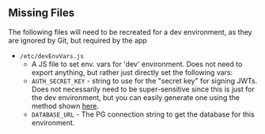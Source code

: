 ## Missing Files

The following files will need to be recreated for a dev environment, as they are ignored by Git, but required by the app

- `/etc/devEnvVars.js`
  - A JS file to set env. vars for 'dev' environment. Does not need to export anything, but rather just directly set the following vars:
  - `AUTH_SECRET_KEY` - string to use for the "secret key" for signing JWTs. Does not necessarily need to be super-sensitive since this is just for the dev environment, but you can easily generate one using the method shown [here](https://www.npmjs.com/package/hapi-auth-jwt2#generating-your-secret-key).
  - `DATABASE_URL` - The PG connection string to get the database for this environment.
